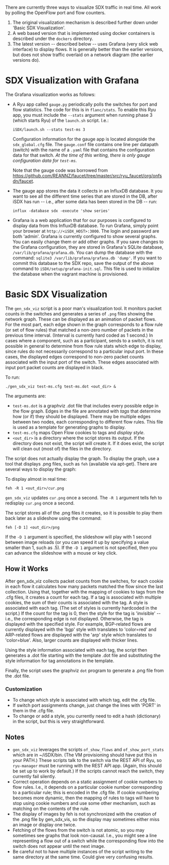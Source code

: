 There are currently three ways to visualize SDX traffic in real time.
All work by polling the OpenFlow port and flow counters.

 1. The original visualization mechanism is described further down
 under 'Basic SDX Visualization'.
 1. A web based version that is implemented using docker containers is
 described under the `dockers` directory.
 1. The latest version -- described below -- uses Grafana (very slick
   web interface) to 
   display flows.  It is generally better than the earlier versions,
   but does not show traffic overlaid on a network diagram (the
   earlier versions do).

# SDX Visualization with Grafana

The Grafana visualization works as follows:
 * A Ryu app called `gauge.py` periodically polls the switches for
   port and flow statistics.  The code for this is in `flanc/stats`.
   To enable this Ryu app, you must include the `--stats` argument
   when running phase 3 (which starts Ryu) of the `launch.sh` script.
   I.e.:

	`iSDX/launch.sh --stats test-ms 3`

   Configuration information for the gauge app is located alongside
   the `sdx_global.cfg` file.  The `gauge.conf` file contains one line
   per datapath (switch) with the name of a `.yaml` file that contains
   the configuration data for that switch.  *At the time of this
   writing, there is only gauge configuration data for `test-ms`.*

   Note that the gauge code was borrowed from
   https://github.com/REANNZ/faucet/tree/master/src/ryu_faucet/org/onfsdn/faucet.

 * The gauge app stores the data it collects in an InfluxDB database.
   It you want to see all the different time series that are stored in
   the DB, after iSDX has run -- i.e., after some data has been stored
   in the DB -- run:

	`influx -database sdx -execute 'show series'`

 * Grafana is a web application that for our purposes is configured to
   display data from this InfluxDB database.  To run Grafana, simply point
   your browser at `http://<iSDX_HOST>:3000`.  The login and password
   are both 'admin'.  Grafana is currently configured to show several
   graphs.  You can easily change them or add other graphs.  If you
   save changes to the Grafana configuration, they are stored in
   Grafana's SQLite database, `/var/lib/grafana/grafana.db`.  You can
   dump the database with the command: `sqlite3
   /var/lib/grafana/grafana.db 'dump'`. If you want to commit this
   database to the SDX repo, save the output of the above command to
   `iSDX/setup/grafana-init.sql`.  This file is used to initialize the
   database when the vagrant machine is provisioned.

# Basic SDX Visualization

The `gen_sdx_viz` script is a poor man's visualization tool.  It
monitors packet counts in the switches and generates a series of `.png`
files showing the network graph. These can be displayed as an animation of
packet flows.  For the most part, each edge shown in the graph
corresponds to a flow rule (or set of flow rules) that matched a
non-zero number of packets in the previous time interval.  (Interval
is currently hard coded as 1 second.)  In cases where a component,
such as a participant, sends to a switch, it is not possible in
general to determine from flow rule stats which edge to display, since
rules do not necessarily correspond to a particular input port.  In
these cases, the displayed edges correspond to non-zero packet counts
associated with the input port of the switch.  These edges associated
with input port packet counts are displayed in black.

To run:

 `./gen_sdx_viz test-ms.cfg test-ms.dot <out_dir> &`

The arguments are:

 * `test-ms.dot` is a graphviz .dot file that includes every possible
   edge in the flow graph.  Edges in the file are annotated with *tags*
   that determine how (or if) they should be displayed.  There may be
   multiple edges between two nodes, each corresponding to different
   flow rules.  This file is used as a template for generating graphs
   to display.
 * `test-ms.cfg` maps Open Flow cookies to tags and *display style*.
 * `<out_dir>` is a directory where the script stores its output.  If
   the directory does not exist, the script will create it.  If it
   does exist, the script will clean out (most of) the files in the directory.

The script does not actually display the graph.  To display the graph,
use a tool that displays .png files, such as `feh` (available via
apt-get).  There are several ways to display the graph:

To display almost in real time:

   `feh -R 1 <out_dir>/cur.png`

`gen_sdx_viz` updates `cur.png` once a second. The `-R 1` argument tells
feh to redisplay `cur.png` once a second.

The script stores all of the .png files it creates, so it is possible
to play them back later as a slideshow using the command:

   `feh [-D 1] <out_dir>/png`

If the `-D 1` argument is specified, the slideshow will play with 1
second between image reloads (or you can speed it up by specifying a
value smaller than 1, such as .5).  If the `-D 1` argument is not
specified, then you can advance the slideshow with a mouse or key
click.

## How it Works

After gen_sdx_viz collects packet counts from the switches, for each
cookie in each flow it calculates how many packets matched the flow
since the last collection.  Using that, together with the mapping of
cookies to tags from the .cfg files, it creates a count for each tag.
If a tag is associated with multiple cookies, the sum of their counts is
associated with the tag.  A style is associated with each tag.
(The set of styles is currently hardcoded in the script.)  If the
count for the tag is 0, then the style for the tag is 'invisible' -- i.e., the
corresponding edge is not displayed.  Otherwise, the tag is displayed
with the specified style.  For example, BGP-related flows are
currently displayed with the 'bgp' style with translates to
'color=red' and ARP-related flows are displayed with the 'arp' style
which translates to 'color=blue'.  Also, larger counts are displayed
with thicker lines.

Using the style information associated with each tag, the script then
generates a .dot file starting with the template .dot file and
substituting the style information for tag annotations in the
template.

Finally, the script uses the graphviz `dot` program to generate a .png
file from the .dot file.

### Customization

 * To change which style is associated with which tag, edit the .cfg file.
 * If switch port assignments change, just change the lines with
   'PORT' in them in the .cfg file. 
 * To change or add a style, you currently need to edit a hash (dictionary)
   in the script, but this is very straightforward.

## Notes

 * `gen_sdx_viz` leverages the scripts `of_show_flows` and
   `of_show_port_stats` which are in ~/iSDX/bin.  (The VM provisioning
   should have put this in your PATH.)  These scripts talk to the
   switch via the REST API of Ryu, so `ryu-manager` must be running
   with the REST API app. (Again, this should be set up to work by
   default.)  If the scripts cannot reach the switch, they currently
   fail silently.
 * Correct operation depends on a static assignment of cookie numbers
   to flow rules.  I.e., it depends on a particular cookie number
   corresponding to a particular rule; this is encoded in the .cfg
   file.  If cookie numbering becomes more dynamic, then the mapping
   of rules to tags will have to stop using cookie numbers and use
   some other mechanism, such as matching on the contents of the rule.
 * The display of images by feh is not synchronized with the creation of
   the .png file by gen_sdx_vis, so the display may sometimes either
   miss an image or display one twice.
 * Fetching of the flows from the switch is not atomic, so you may
   sometimes see graphs that look non-causal.  I.e., you might see a
   line representing a flow out of a switch while the corresponding
   flow into the switch does not appear until the next image.
 * Be careful not to have multiple instances of the script writing to
   the same directory at the same time.  Could give very confusing results.

